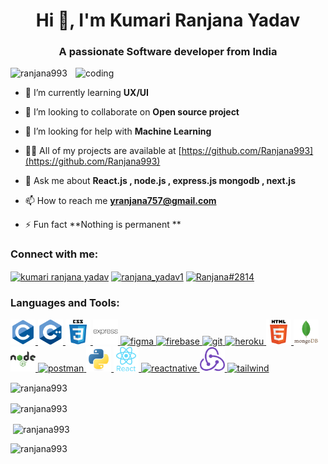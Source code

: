 <!-- ![logo](https://github.com/Ranjana993/Ranjana993/blob/main/Black%20Blue%20Simple%20Gaming%20Banner%20Landscape.png) -->
<h1 align="center">Hi 👋, I'm Kumari Ranjana Yadav</h1>
<h3 align="center">A passionate Software developer from India</h3>
<img align="right" alt="coding" width="400" src ="https://cdn.dribbble.com/users/1428359/screenshots/4789906/girl_hi_800x600.gif">

<p align="left"> <img src="https://komarev.com/ghpvc/?username=ranjana993&label=Profile%20views&color=0e75b6&style=flat" alt="ranjana993" /> </p>


- 🌱 I’m currently learning **UX/UI**

- 👯 I’m looking to collaborate on **Open source project**

- 🤝 I’m looking for help with **Machine Learning**

- 👨‍💻 All of my projects are available at [https://github.com/Ranjana993](https://github.com/Ranjana993)

- 💬 Ask me about **React.js , node.js , express.js mongodb , next.js**

- 📫 How to reach me **yranjana757@gmail.com**

- ⚡ Fun fact **Nothing is permanent **

<h3 align="left">Connect with me:</h3>
<p align="left">
<a href="https://linkedin.com/in/🇮🇳-kumari-ranjana-yadav-💎-a157311a7/" target="blank"><img align="center" src="https://raw.githubusercontent.com/rahuldkjain/github-profile-readme-generator/master/src/images/icons/Social/linked-in-alt.svg" alt="kumari ranjana yadav" height="30" width="40" /></a>
<a href="https://www.codechef.com/users/ranjana_yadav1" target="blank"><img align="center" src="https://cdn.jsdelivr.net/npm/simple-icons@3.1.0/icons/codechef.svg" alt="ranjana_yadav1" height="30" width="40" /></a>
<!-- <a href="https://www.leetcode.com/ranjana_yadav12" target="blank"><img align="center" src="https://raw.githubusercontent.com/rahuldkjain/github-profile-readme-generator/master/src/images/icons/Social/leet-code.svg" alt="ranjana_yadav12" height="30" width="40" /></a> -->
<a href="https://discord.gg/Ranjana#2814" target="blank"><img align="center" src="https://raw.githubusercontent.com/rahuldkjain/github-profile-readme-generator/master/src/images/icons/Social/discord.svg" alt="Ranjana#2814" height="30" width="40" /></a>
</p>

<h3 align="left">Languages and Tools:</h3>
<p align="left"> <a href="https://www.cprogramming.com/" target="_blank" rel="noreferrer"> <img src="https://raw.githubusercontent.com/devicons/devicon/master/icons/c/c-original.svg" alt="c" width="40" height="40"/> </a> <a href="https://www.w3schools.com/cpp/" target="_blank" rel="noreferrer"> <img src="https://raw.githubusercontent.com/devicons/devicon/master/icons/cplusplus/cplusplus-original.svg" alt="cplusplus" width="40" height="40"/> </a> <a href="https://www.w3schools.com/css/" target="_blank" rel="noreferrer"> <img src="https://raw.githubusercontent.com/devicons/devicon/master/icons/css3/css3-original-wordmark.svg" alt="css3" width="40" height="40"/> </a> <a href="https://expressjs.com" target="_blank" rel="noreferrer"> <img src="https://raw.githubusercontent.com/devicons/devicon/master/icons/express/express-original-wordmark.svg" alt="express" width="40" height="40"/> </a> <a href="https://www.figma.com/" target="_blank" rel="noreferrer"> <img src="https://www.vectorlogo.zone/logos/figma/figma-icon.svg" alt="figma" width="40" height="40"/> </a> <a href="https://firebase.google.com/" target="_blank" rel="noreferrer"> <img src="https://www.vectorlogo.zone/logos/firebase/firebase-icon.svg" alt="firebase" width="40" height="40"/> </a> <a href="https://git-scm.com/" target="_blank" rel="noreferrer"> <img src="https://www.vectorlogo.zone/logos/git-scm/git-scm-icon.svg" alt="git" width="40" height="40"/> </a> <a href="https://heroku.com" target="_blank" rel="noreferrer"> <img src="https://www.vectorlogo.zone/logos/heroku/heroku-icon.svg" alt="heroku" width="40" height="40"/> </a> <a href="https://www.w3.org/html/" target="_blank" rel="noreferrer"> <img src="https://raw.githubusercontent.com/devicons/devicon/master/icons/html5/html5-original-wordmark.svg" alt="html5" width="40" height="40"/> </a> <a href="https://www.mongodb.com/" target="_blank" rel="noreferrer"> <img src="https://raw.githubusercontent.com/devicons/devicon/master/icons/mongodb/mongodb-original-wordmark.svg" alt="mongodb" width="40" height="40"/> </a> <a href="https://nodejs.org" target="_blank" rel="noreferrer"> <img src="https://raw.githubusercontent.com/devicons/devicon/master/icons/nodejs/nodejs-original-wordmark.svg" alt="nodejs" width="40" height="40"/> </a> <a href="https://postman.com" target="_blank" rel="noreferrer"> <img src="https://www.vectorlogo.zone/logos/getpostman/getpostman-icon.svg" alt="postman" width="40" height="40"/> </a> <a href="https://www.python.org" target="_blank" rel="noreferrer"> <img src="https://raw.githubusercontent.com/devicons/devicon/master/icons/python/python-original.svg" alt="python" width="40" height="40"/> </a> <a href="https://reactjs.org/" target="_blank" rel="noreferrer"> <img src="https://raw.githubusercontent.com/devicons/devicon/master/icons/react/react-original-wordmark.svg" alt="react" width="40" height="40"/> </a> <a href="https://reactnative.dev/" target="_blank" rel="noreferrer"> <img src="https://reactnative.dev/img/header_logo.svg" alt="reactnative" width="40" height="40"/> </a> <a href="https://redux.js.org" target="_blank" rel="noreferrer"> <img src="https://raw.githubusercontent.com/devicons/devicon/master/icons/redux/redux-original.svg" alt="redux" width="40" height="40"/> </a> <a href="https://tailwindcss.com/" target="_blank" rel="noreferrer"> <img src="https://www.vectorlogo.zone/logos/tailwindcss/tailwindcss-icon.svg" alt="tailwind" width="40" height="40"/> </a> </p>




<p><img align="center" src="https://github-profile-trophy.vercel.app/?username=Ranjana993&theme=onedark&no-frame=false&no-bg=true&margin-w=4" alt="ranjana993" /></p> 
<p><img align="center" src="https://github-readme-stats.vercel.app/api/top-langs/?username=Ranjana993&theme=dark&hide_border=false&include_all_commits=false&count_private=false&layout=compact" alt="ranjana993" /></p> 

<p>&nbsp;<img align="center" src="https://github-readme-streak-stats.herokuapp.com/?user=Ranjana993&theme=merko&hide_border=false" alt="ranjana993" /></p>
<p>&nbsp;<img align="left" src="https://github-readme-stats.vercel.app/api?username=Ranjana993&theme=merko&hide_border=false&include_all_commits=false&count_private=false" alt="ranjana993" /></p>

